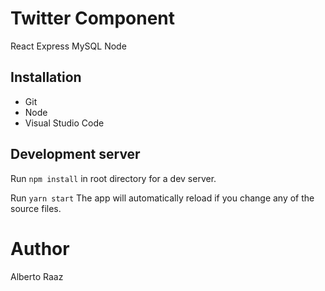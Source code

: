 # Twitter Component
React Express MySQL Node
## Installation

* Git
* Node
* Visual Studio Code

## Development server

Run `npm install` in root directory for a dev server. 

Run `yarn start` The app will automatically reload if you change any of the source files.

# Author

Alberto Raaz
